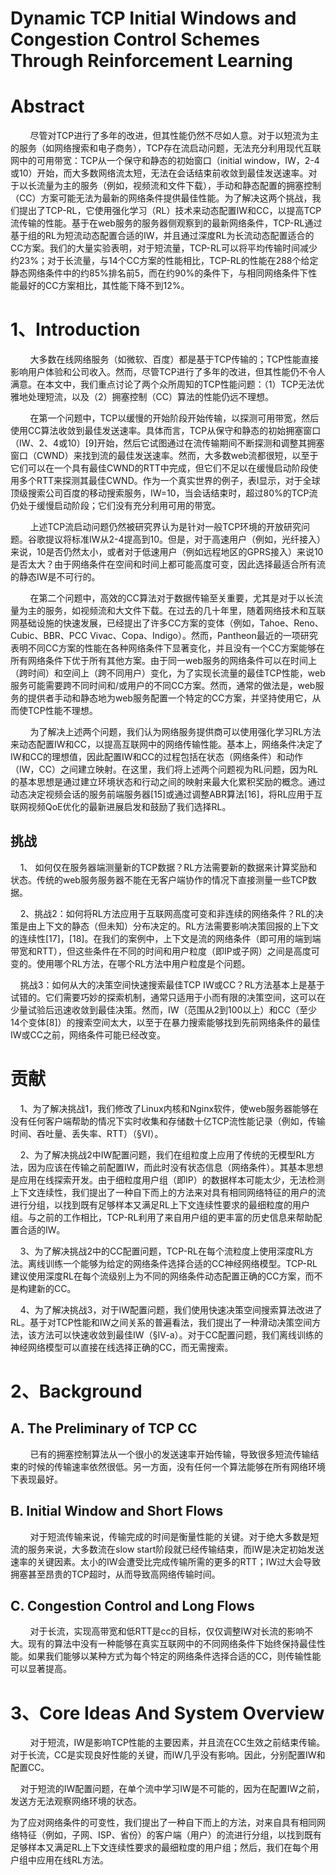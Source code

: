 # Dynamic TCP Initial Windows and Congestion Control Schemes Through Reinforcement Learning

# Abstract

        尽管对TCP进行了多年的改进，但其性能仍然不尽如人意。对于以短流为主的服务（如网络搜索和电子商务），TCP存在流启动问题，无法充分利用现代互联网中的可用带宽：TCP从一个保守和静态的初始窗口（initial window，IW，2-4或10）开始，而大多数网络流太短，无法在会话结束前收敛到最佳发送速率。对于以长流量为主的服务（例如，视频流和文件下载），手动和静态配置的拥塞控制（CC）方案可能无法为最新的网络条件提供最佳性能。为了解决这两个挑战，我们提出了TCP-RL，它使用强化学习（RL）技术来动态配置IW和CC，以提高TCP流传输的性能。基于在web服务的服务器侧观察到的最新网络条件，TCP-RL通过基于组的RL为短流动态配置合适的IW，并且通过深度RL为长流动态配置适合的CC方案。我们的大量实验表明，对于短流量，TCP-RL可以将平均传输时间减少约23%；对于长流量，与14个CC方案的性能相比，TCP-RL的性能在288个给定静态网络条件中的约85%排名前5，而在约90%的条件下，与相同网络条件下性能最好的CC方案相比，其性能下降不到12%。

# 1、Introduction

        大多数在线网络服务（如微软、百度）都是基于TCP传输的；TCP性能直接影响用户体验和公司收入。然而，尽管TCP进行了多年的改进，但其性能仍不令人满意。在本文中，我们重点讨论了两个众所周知的TCP性能问题：（1）TCP无法优雅地处理短流，以及（2）拥塞控制（CC）算法的性能仍远不理想。

        在第一个问题中，TCP以缓慢的开始阶段开始传输，以探测可用带宽，然后使用CC算法收敛到最佳发送速率。具体而言，TCP从保守和静态的初始拥塞窗口（IW、2、4或10）[9]开始，然后它试图通过在流传输期间不断探测和调整其拥塞窗口（CWND）来找到流的最佳发送速率。然而，大多数web流都很短，以至于它们可以在一个具有最佳CWND的RTT中完成，但它们不足以在缓慢启动阶段使用多个RTT来探测其最佳CWND。作为一个真实世界的例子，表I显示，对于全球顶级搜索公司百度的移动搜索服务，IW=10，当会话结束时，超过80%的TCP流仍处于缓慢启动阶段；它们没有充分利用可用的带宽。

        上述TCP流启动问题仍然被研究界认为是针对一般TCP环境的开放研究问题。谷歌提议将标准IW从2-4提高到10。但是，对于高速用户（例如，光纤接入）来说，10是否仍然太小，或者对于低速用户（例如远程地区的GPRS接入）来说10是否太大？由于网络条件在空间和时间上都可能高度可变，因此选择最适合所有流的静态IW是不可行的。

        在第二个问题中，高效的CC算法对于数据传输至关重要，尤其是对于以长流量为主的服务，如视频流和大文件下载。在过去的几十年里，随着网络技术和互联网基础设施的快速发展，已经提出了许多CC方案的变体（例如，Tahoe、Reno、Cubic、BBR、PCC Vivac、Copa、Indigo）。然而，Pantheon最近的一项研究表明不同CC方案的性能在各种网络条件下显著变化，并且没有一个CC方案能够在所有网络条件下优于所有其他方案。由于同一web服务的网络条件可以在时间上（跨时间）和空间上（跨不同用户）变化，为了实现长流量的最佳TCP性能，web服务可能需要跨不同时间和/或用户的不同CC方案。然而，通常的做法是，web服务的提供者手动和静态地为web服务配置一个特定的CC方案，并坚持使用它，从而使TCP性能不理想。

        为了解决上述两个问题，我们认为网络服务提供商可以使用强化学习RL方法来动态配置IW和CC，以提高互联网中的网络传输性能。基本上，网络条件决定了IW和CC的理想值，因此配置IW和CC的过程包括在状态（网络条件）和动作（IW，CC）之间建立映射。在这里，我们将上述两个问题视为RL问题，因为RL的基本思想是通过建立环境状态和行动之间的映射来最大化累积奖励的概念。通过动态决定视频会话的服务前端服务器[15]或通过调整ABR算法[16]，将RL应用于互联网视频QoE优化的最新进展启发和鼓励了我们选择RL。        

## 挑战

    1、 如何仅在服务器端测量新的TCP数据？RL方法需要新的数据来计算奖励和状态。传统的web服务服务器不能在无客户端协作的情况下直接测量一些TCP数据。

    2、挑战2：如何将RL方法应用于互联网高度可变和非连续的网络条件？RL的决策是由上下文的静态（但未知）分布决定的。RL方法需要影响决策回报的上下文的连续性[17]，[18]。在我们的案例中，上下文是流的网络条件（即可用的端到端带宽和RTT），但这些条件在不同的时间和用户粒度（即IP或子网）之间是高度可变的。使用哪个RL方法，在哪个RL方法中用户粒度是个问题。

    挑战3：如何从大的决策空间快速搜索最佳TCP IW或CC？RL方法基本上是基于试错的。它们需要巧妙的探索机制，通常只适用于小而有限的决策空间，这可以在少量试验后迅速收敛到最佳决策。然而，IW（范围从2到100以上）和CC（至少14个变体[8]）的搜索空间太大，以至于在暴力搜索能够找到先前网络条件的最佳IW或CC之前，网络条件可能已经改变。

# 贡献

    1、为了解决挑战1，我们修改了Linux内核和Nginx软件，使web服务器能够在没有任何客户端帮助的情况下实时收集和存储数十亿TCP流性能记录（例如，传输时间、吞吐量、丢失率、RTT）（§VI）。

    2、为了解决挑战2中IW配置问题，我们在组粒度上应用了传统的无模型RL方法，因为应该在传输之前配置IW，而此时没有状态信息（网络条件）。其基本思想是应用在线探索开发。由于细粒度用户组（即IP）的数据样本可能太少，无法检测上下文连续性，我们提出了一种自下而上的方法来对具有相同网络特征的用户的流进行分组，以找到既有足够样本又满足RL上下文连续性要求的最细粒度的用户组。与之前的工作相比，TCP-RL利用了来自用户组的更丰富的历史信息来帮助配置合适的IW。

    3、为了解决挑战2中的CC配置问题，TCP-RL在每个流粒度上使用深度RL方法。离线训练一个能够为给定的网络条件选择合适的CC神经网络模型。TCP-RL建议使用深度RL在每个流级别上为不同的网络条件动态配置正确的CC方案，而不是构建新的CC。

    4、为了解决挑战3，对于IW配置问题，我们使用快速决策空间搜索算法改进了RL。基于对TCP性能和IW之间关系的普遍看法，我们提出了一种滑动决策空间方法，该方法可以快速收敛到最佳IW（§IV-a）。对于CC配置问题，我们离线训练的神经网络模型可以直接在线选择正确的CC，而无需搜索。

# 2、Background

## A. The Preliminary of TCP CC

        已有的拥塞控制算法从一个很小的发送速率开始传输，导致很多短流传输结束的时候的传输速率依然很低。另一方面，没有任何一个算法能够在所有网络环境下表现最好。

## B. Initial Window and Short Flows

        对于短流传输来说，传输完成的时间是衡量性能的关键。对于绝大多数是短流的服务来说，大多数流在slow start阶段就已经传输结束，而IW是决定初始发送速率的关键因素。太小的IW会遭受比完成传输所需的更多的RTT；IW过大会导致拥塞甚至昂贵的TCP超时，从而导致高网络传输时间。

## C. Congestion Control and Long Flows

        对于长流，实现高带宽和低RTT是cc的目标，仅仅调整IW对长流的影响不大。现有的算法中没有一种能够在真实互联网中的不同网络条件下始终保持最佳性能。如果我们能够以某种方式为每个特定的网络条件选择合适的CC，则传输性能可以显著提高。

# 3、Core Ideas And System Overview

        对于短流，IW是影响TCP性能的主要因素，并且流在CC生效之前结束传输。对于长流，CC是实现良好性能的关键，而IW几乎没有影响。因此，分别配置IW和配置CC。

    对于短流的IW配置问题，在单个流中学习IW是不可能的，因为在配置IW之前，发送方无法观察网络环境的状态。

为了应对网络条件的可变性，我们提出了一种自下而上的方法，对来自具有相同网络特征（例如，子网、ISP、省份）的客户端（用户）的流进行分组，以找到既有足够样本又满足RL上下文连续性要求的最细粒度的用户组；然后，我们在每个用户组中应用在线RL方法。
